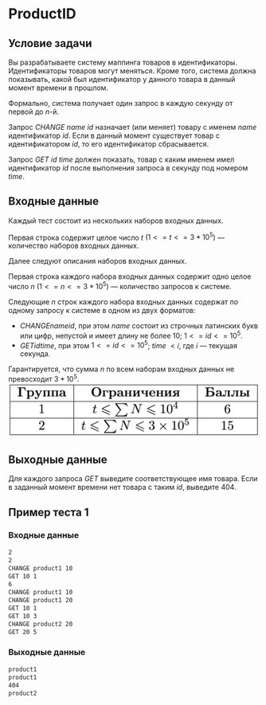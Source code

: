 # ProductID

## Условие задачи

Вы разрабатываете систему маппинга товаров в идентификаторы. Идентификаторы товаров могут меняться. Кроме того, система должна показывать, какой был идентификатор у данного товара в данный момент времени в прошлом.

Формально, система получает один запрос в каждую секунду от первой до $n$-й.

Запрос ${CHANGE}$ ${name}$ ${id}$ назначает (или меняет) товару с именем ${name}$ идентификатор ${id}$. Если в данный момент существует товар с идентификатором ${id}$, то его идентификатор сбрасывается.

Запрос ${GET}$ ${id}$ ${time}$ должен показать, товар с каким именем имел идентификатор ${id}$ после выполнения запроса в секунду под номером ${time}$.

## Входные данные

Каждый тест состоит из нескольких наборов входных данных.

Первая строка содержит целое число $t$ $(1 <= t <= 3* 10^5)$ — количество наборов входных данных.

Далее следуют описания наборов входных данных.

Первая строка каждого набора входных данных содержит одно целое число $n$ ($1 <= n <= 3* 10^5$) — количество запросов к системе.

Следующие $n$ строк каждого набора входных данных содержат по одному запросу к системе в одном из двух форматов:

- ${CHANGE name id}$, при этом ${name}$ состоит из строчных латинских букв или цифр, непустой и имеет длину не более 10; $1 <= id <= 10^5$.
- ${GET id time}$, при этом $1 <= id <= 10^5$; ${time}$ $< i$, где $i$ — текущая секунда.

Гарантируется, что сумма $n$ по всем наборам входных данных не превосходит $3* 10^5$.
![](./image.png)

## Выходные данные

Для каждого запроса ${GET}$ выведите соответствующее имя товара. Если в заданный момент времени нет товара с таким ${id}$, выведите ${404}$.

## Пример теста 1

### Входные данные

```
2
2
CHANGE product1 10
GET 10 1
6
CHANGE product1 10
CHANGE product1 20
GET 10 1
GET 10 3
CHANGE product2 20
GET 20 5

```

### Выходные данные

```
product1
product1
404
product2

```
